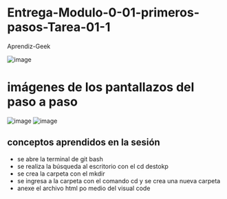 # Entrega-Modulo-0-01-primeros-pasos-Tarea-01-1
Aprendiz-Geek

![image](https://user-images.githubusercontent.com/88439954/142899249-5c1f9352-400a-48da-84f0-9c58ea43c479.png)

# imágenes de los pantallazos del paso a paso 

![image](https://user-images.githubusercontent.com/88439954/142899531-761ed1bb-fb0d-472c-b2cf-13c121d94220.png)
![image](https://user-images.githubusercontent.com/88439954/142899695-933bed98-9aa6-4b80-a244-d32e193a353e.png)

## conceptos aprendidos en la sesión 

- se abre la terminal de git bash
- se realiza la búsqueda al escritorio con el cd destokp
- se crea la carpeta con el mkdir
- se ingresa a la carpeta con el comando cd y se crea una nueva carpeta
- anexe el archivo html po medio del visual code
